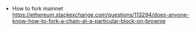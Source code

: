 - How to fork mainnet
  https://ethereum.stackexchange.com/questions/113294/does-anyone-know-how-to-fork-a-chain-at-a-particular-block-on-brownie
